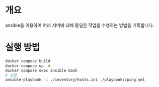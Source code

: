 # 개요
ansible을 이용하여 여러 서버에 대해 동일한 작업을 수행하는 방법을 기록합니다.

# 실행 방법
```bash
docker compose build
docker compose up -d
docker compose exec ansible bash
# 실행
ansible-playbook -i ./inventory/hosts.ini ./playbooks/ping.yml
```
